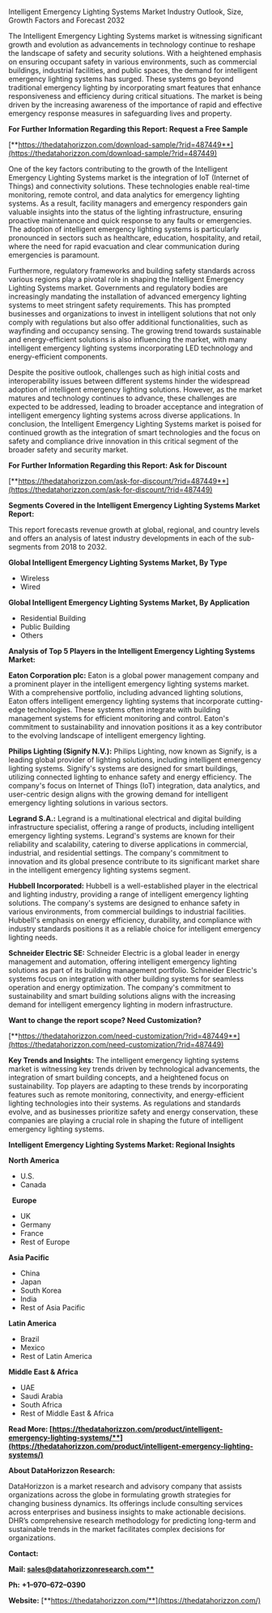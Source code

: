 ﻿Intelligent Emergency Lighting Systems Market Industry Outlook, Size, Growth Factors and Forecast 2032

The Intelligent Emergency Lighting Systems market is witnessing significant growth and evolution as advancements in technology continue to reshape the landscape of safety and security solutions. With a heightened emphasis on ensuring occupant safety in various environments, such as commercial buildings, industrial facilities, and public spaces, the demand for intelligent emergency lighting systems has surged. These systems go beyond traditional emergency lighting by incorporating smart features that enhance responsiveness and efficiency during critical situations. The market is being driven by the increasing awareness of the importance of rapid and effective emergency response measures in safeguarding lives and property.

**For Further Information Regarding this Report: Request a Free Sample**	

[**https://thedatahorizzon.com/download-sample/?rid=487449**](https://thedatahorizzon.com/download-sample/?rid=487449)

One of the key factors contributing to the growth of the Intelligent Emergency Lighting Systems market is the integration of IoT (Internet of Things) and connectivity solutions. These technologies enable real-time monitoring, remote control, and data analytics for emergency lighting systems. As a result, facility managers and emergency responders gain valuable insights into the status of the lighting infrastructure, ensuring proactive maintenance and quick response to any faults or emergencies. The adoption of intelligent emergency lighting systems is particularly pronounced in sectors such as healthcare, education, hospitality, and retail, where the need for rapid evacuation and clear communication during emergencies is paramount.

Furthermore, regulatory frameworks and building safety standards across various regions play a pivotal role in shaping the Intelligent Emergency Lighting Systems market. Governments and regulatory bodies are increasingly mandating the installation of advanced emergency lighting systems to meet stringent safety requirements. This has prompted businesses and organizations to invest in intelligent solutions that not only comply with regulations but also offer additional functionalities, such as wayfinding and occupancy sensing. The growing trend towards sustainable and energy-efficient solutions is also influencing the market, with many intelligent emergency lighting systems incorporating LED technology and energy-efficient components.

Despite the positive outlook, challenges such as high initial costs and interoperability issues between different systems hinder the widespread adoption of intelligent emergency lighting solutions. However, as the market matures and technology continues to advance, these challenges are expected to be addressed, leading to broader acceptance and integration of intelligent emergency lighting systems across diverse applications. In conclusion, the Intelligent Emergency Lighting Systems market is poised for continued growth as the integration of smart technologies and the focus on safety and compliance drive innovation in this critical segment of the broader safety and security market.

**For Further Information Regarding this Report: Ask for Discount**

[**https://thedatahorizzon.com/ask-for-discount/?rid=487449**](https://thedatahorizzon.com/ask-for-discount/?rid=487449)

**Segments Covered in the Intelligent Emergency Lighting Systems Market Report:**

This report forecasts revenue growth at global, regional, and country levels and offers an analysis of latest industry developments in each of the sub-segments from 2018 to 2032.

**Global Intelligent Emergency Lighting Systems Market, By Type**

- Wireless
- Wired

**Global Intelligent Emergency Lighting Systems Market, By Application**

- Residential Building
- Public Building
- Others


**Analysis of Top 5 Players in the Intelligent Emergency Lighting Systems Market:**

**Eaton Corporation plc:** Eaton is a global power management company and a prominent player in the intelligent emergency lighting systems market. With a comprehensive portfolio, including advanced lighting solutions, Eaton offers intelligent emergency lighting systems that incorporate cutting-edge technologies. These systems often integrate with building management systems for efficient monitoring and control. Eaton's commitment to sustainability and innovation positions it as a key contributor to the evolving landscape of intelligent emergency lighting.

**Philips Lighting (Signify N.V.):** Philips Lighting, now known as Signify, is a leading global provider of lighting solutions, including intelligent emergency lighting systems. Signify's systems are designed for smart buildings, utilizing connected lighting to enhance safety and energy efficiency. The company's focus on Internet of Things (IoT) integration, data analytics, and user-centric design aligns with the growing demand for intelligent emergency lighting solutions in various sectors.

**Legrand S.A.:** Legrand is a multinational electrical and digital building infrastructure specialist, offering a range of products, including intelligent emergency lighting systems. Legrand's systems are known for their reliability and scalability, catering to diverse applications in commercial, industrial, and residential settings. The company's commitment to innovation and its global presence contribute to its significant market share in the intelligent emergency lighting systems segment.

**Hubbell Incorporated:** Hubbell is a well-established player in the electrical and lighting industry, providing a range of intelligent emergency lighting solutions. The company's systems are designed to enhance safety in various environments, from commercial buildings to industrial facilities. Hubbell's emphasis on energy efficiency, durability, and compliance with industry standards positions it as a reliable choice for intelligent emergency lighting needs.

**Schneider Electric SE:** Schneider Electric is a global leader in energy management and automation, offering intelligent emergency lighting solutions as part of its building management portfolio. Schneider Electric's systems focus on integration with other building systems for seamless operation and energy optimization. The company's commitment to sustainability and smart building solutions aligns with the increasing demand for intelligent emergency lighting in modern infrastructure.

**Want to change the report scope? Need Customization?**

[**https://thedatahorizzon.com/need-customization/?rid=487449**](https://thedatahorizzon.com/need-customization/?rid=487449)

**Key Trends and Insights:** The intelligent emergency lighting systems market is witnessing key trends driven by technological advancements, the integration of smart building concepts, and a heightened focus on sustainability. Top players are adapting to these trends by incorporating features such as remote monitoring, connectivity, and energy-efficient lighting technologies into their systems. As regulations and standards evolve, and as businesses prioritize safety and energy conservation, these companies are playing a crucial role in shaping the future of intelligent emergency lighting systems.

**Intelligent Emergency Lighting Systems Market: Regional Insights**

**North America**

- U.S.
- Canada

` `**Europe**

- UK
- Germany
- France
- Rest of Europe

**Asia Pacific**

- China
- Japan
- South Korea
- India
- Rest of Asia Pacific

**Latin America**

- Brazil
- Mexico
- Rest of Latin America

**Middle East & Africa**

- UAE
- Saudi Arabia
- South Africa
- Rest of Middle East & Africa

**Read More: [https://thedatahorizzon.com/product/intelligent-emergency-lighting-systems/**](https://thedatahorizzon.com/product/intelligent-emergency-lighting-systems/)**

**About DataHorizzon Research:**

DataHorizzon is a market research and advisory company that assists organizations across the globe in formulating growth strategies for changing business dynamics. Its offerings include consulting services across enterprises and business insights to make actionable decisions. DHR’s comprehensive research methodology for predicting long-term and sustainable trends in the market facilitates complex decisions for organizations.

**Contact:**

**Mail: [sales@datahorizzonresearch.com**](mailto:sales@datahorizzonresearch.com)**

**Ph:** **+1–970–672–0390**

**Website:** [**https://thedatahorizzon.com/**](https://thedatahorizzon.com/)

